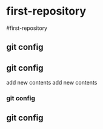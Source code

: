 # first-repository
 #first-repository
## git config
## git config
add new contents
add new contents
 ### git config
## git config
